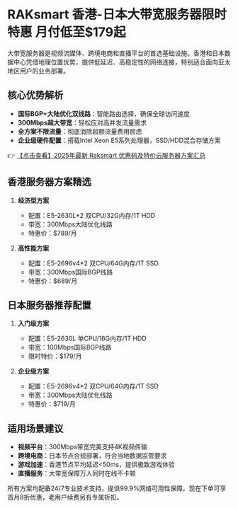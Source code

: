 # RAKsmart 香港-日本大带宽服务器限时特惠 月付低至$179起

大带宽服务器是视频流媒体、跨境电商和直播平台的首选基础设施。香港和日本数据中心凭借地理位置优势，提供低延迟、高稳定性的网络连接，特别适合面向亚太地区用户的业务部署。

## 核心优势解析

- **国际BGP+大陆优化双线路**：智能路由选择，确保全球访问速度
- **300Mbps超大带宽**：轻松应对高并发流量需求
- **全方案不限流量**：彻底消除超额流量费用顾虑
- **企业级硬件配置**：搭载Intel Xeon E5系列处理器，SSD/HDD混合存储方案

👉 [【点击查看】2025年最新 Raksmart 优惠码及特价云服务器方案汇总](https://bit.ly/raksmart)

## 香港服务器方案精选

1. **经济型方案**
   - 配置：E5-2630L*2 双CPU/32G内存/1T HDD
   - 带宽：300Mbps大陆优化线路
   - 特惠价：$789/月

2. **高性能方案**
   - 配置：E5-2696v4*2 双CPU/64G内存/1T SSD
   - 带宽：300Mbps国际BGP线路
   - 特惠价：$689/月

## 日本服务器推荐配置

1. **入门级方案**
   - 配置：E5-2630L 单CPU/16G内存/1T HDD
   - 带宽：100Mbps国际BGP线路
   - 限时特价：$179/月

2. **企业级方案**
   - 配置：E5-2696v4*2 双CPU/64G内存/1T SSD
   - 带宽：300Mbps大陆优化线路
   - 特惠价：$719/月

## 适用场景建议

- **视频平台**：300Mbps带宽完美支持4K视频传输
- **跨境电商**：日本节点合规部署，符合当地数据监管要求
- **游戏加速**：香港节点平均延迟<50ms，提供极致游戏体验
- **直播服务**：大带宽保障万人同时在线不卡顿

所有方案均配备24/7专业技术支持，提供99.9%网络可用性保障。现在下单可享首月8折优惠，老用户续费另有专属折扣。